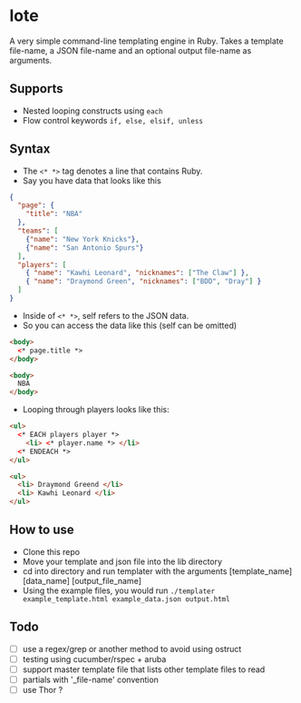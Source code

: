 # lote
A very simple command-line templating engine in Ruby. Takes a template file-name,
a JSON file-name and an optional output file-name as arguments.

## Supports
* Nested looping constructs using `each`
* Flow control keywords `if, else, elsif, unless`

## Syntax
* The `<* *>` tag denotes a line that contains Ruby.
* Say you have data that looks like this
```json
{
  "page": {
    "title": "NBA"
  },
  "teams": [
    {"name": "New York Knicks"},
    {"name": "San Antonio Spurs"}
  ],
  "players": [
    { "name": "Kawhi Leonard", "nicknames": ["The Claw"] },
    { "name": "Draymond Green", "nicknames": ["BDD", "Dray"] }
  ]
}
```
* Inside of `<* *>`, self refers to the JSON data.
* So you can access the data like this (self can be omitted)
```html
<body>
  <* page.title *>
</body>
```
```html
<body>
  NBA
</body>
```
* Looping through players looks like this:
```html
<ul>
  <* EACH players player *>
    <li> <* player.name *> </li>
  <* ENDEACH *>
</ul>
```
```html
<ul>
  <li> Draymond Greend </li>
  <li> Kawhi Leonard </li>
</ul>
```

## How to use
* Clone this repo
* Move your template and json file into the lib directory
* cd into directory and run templater with the arguments [template_name] [data_name] [output_file_name]
* Using the example files, you would run `./templater example_template.html example_data.json output.html`

## Todo
- [ ] use a regex/grep or another method to avoid using ostruct
- [ ] testing using cucumber/rspec + aruba
- [ ] support master template file that lists other template files to read
- [ ] partials with '\_file-name' convention
- [ ] use Thor ?
